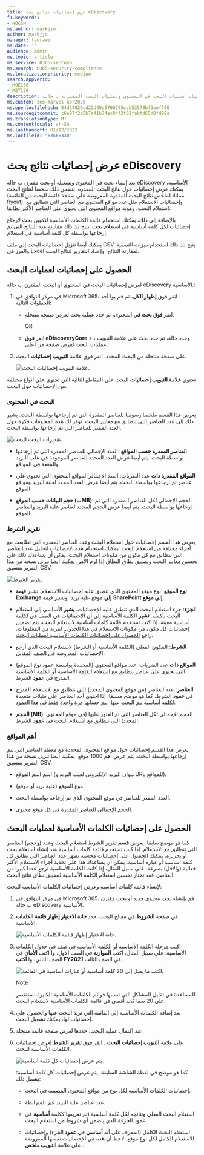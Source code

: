 ```yaml
---
title: عرض إحصائيات نتائج بحث eDiscovery
f1.keywords:
- NOCSH
ms.author: markjjo
author: markjjo
manager: laurawi
ms.date: ''
audience: Admin
ms.topic: article
ms.service: O365-seccomp
ms.search: M365-security-compliance
ms.localizationpriority: medium
search.appverid:
- MOE150
- MET150
description: تعرف على كيفية استخدام ميزة إحصائيات البحث لعرض إحصائيات عمليات البحث في المحتوى وعمليات البحث المقترنة ب حالة eDiscovery الأساسية في مركز التوافق في Microsoft 365.
ms.custom: seo-marvel-apr2020
ms.openlocfilehash: 04d24020cd22d40d6706295ccb53578bf3aef756
ms.sourcegitcommit: c6a97f2a5b7a41b74ec84f2f62fabfd65d8fd92a
ms.translationtype: MT
ms.contentlocale: ar-SA
ms.lasthandoff: 01/12/2022
ms.locfileid: "63566330"
---
```

# <a name="view-statistics-for-ediscovery-search-results"></a>عرض إحصائيات نتائج بحث eDiscovery

بعد إنشاء بحث في المحتوى وتشغيله أو بحث مقترن ب حالة eDiscovery الأساسية، يمكنك عرض إحصائيات حول نتائج البحث المقدرة. يتضمن ذلك ملخصا لنتائج البحث (مماثلا لملخص نتائج البحث المقدرة المعروضة على صفحة قائمة البحث من القائمة flyout)، وإحصائيات الاستعلام مثل عدد مواقع المحتوى مع العناصر التي تتطابق مع استعلام البحث، وهوية مواقع المحتوى التي تحتوي على العناصر الأكثر تطابقا.
  
بالإضافة إلى ذلك، يمكنك استخدام قائمة الكلمات الأساسية لتكوين بحث لإرجاع إحصائيات لكل كلمة أساسية في استعلام بحث. يتيح لك ذلك مقارنة عدد النتائج التي تم إرجاعها بواسطة كل كلمة أساسية في استعلام.
  
يمكنك أيضا تنزيل إحصائيات البحث إلى ملف CSV. يتيح لك ذلك استخدام ميزات التصفية والفرز في Excel لمقارنة النتائج، وإعداد التقارير لنتائج البحث.
  
## <a name="get-statistics-for-searches"></a>الحصول على إحصائيات لعمليات البحث

لعرض إحصائيات البحث في المحتوى أو البحث المقترن ب حالة eDiscovery الأساسية.:
  
1. في مركز التوافق في Microsoft 365، انقر فوق **إظهار الكل**، ثم قم بوا أحد الخطوات التالية:

   - انقر **فوق بحث في** المحتوى، ثم حدد عملية بحث لعرض صفحة منتحلة.

     OR

   - انقر **فوق eDiscoveryCore** > ، وحدد حالة، ثم حدد بحث على علامة التبويب  عمليات البحث لعرض صفحة من أعلى.

2. على صفحة منتحلة من البحث المحدد، انقر فوق علامة **التبويب إحصائيات** البحث.
  
   ![علامة التبويب إحصائيات البحث.](../media/SearchStatistics1.png)

تحتوي **علامة التبويب إحصائيات** البحث على المقاطع التالية التي تحتوي على أنواع مختلفة من الإحصائيات حول البحث.

### <a name="search-content"></a>البحث في المحتوى

يعرض هذا القسم ملخصا رسوميا للعناصر المقدرة التي تم إرجاعها بواسطة البحث. يشير ذلك إلى عدد العناصر التي تتطابق مع معايير البحث. توفر لك هذه المعلومات فكرة حول العدد المقدر للعناصر التي تم إرجاعها بواسطة البحث.

![تقديرات البحث للبحث.](../media/SearchContentReport.png)

- **العناصر المقدرة حسب المواقع**: العدد الإجمالي للعناصر المقدرة التي تم إرجاعها بواسطة البحث. يتم أيضا عرض العدد المحدد للعناصر الموجودة في علب البريد والمقعة في المواقع.

- **المواقع المقدرة ذات** عدد الضربات: العدد الإجمالي لمواقع المحتوى التي تحتوي على عناصر تم إرجاعها بواسطة البحث. يتم أيضا عرض العدد المحدد لعلبة البريد ومواقع الموقع.

- **حجم البيانات حسب الموقع (بMB)**: الحجم الإجمالي لكل العناصر المقدرة التي تم إرجاعها بواسطة البحث. يتم أيضا عرض الحجم المحدد لعناصر علبة البريد والعناصر الموقع.

### <a name="condition-report"></a>تقرير الشرط

يعرض هذا القسم إحصائيات حول استعلام البحث وعدد العناصر المقدرة التي تطابقت مع أجزاء مختلفة من استعلام البحث. يمكنك استخدام هذه الإحصائيات لتحليل عدد العناصر التي تتطابق مع كل مكون من مكونات استعلام البحث. يمكن أن يساعدك ذلك على تحسين معايير البحث وتضييق نطاق النطاق إذا لزم الأمر. يمكنك أيضا تنزيل نسخة من هذا التقرير بتنسيق CSV.

![تقرير الشرط.](../media/SearchContentReportNoKeywordList.png)

- **نوع الموقع**: نوع موقع المحتوى الذي تنطبق عليه إحصائيات الاستعلام. تشير **قيمة Exchange إلى** موقع علبة بريد؛ وتشير قيمة **SharePoint إلى موقع**.

- **الجزء**: جزء استعلام البحث الذي تنطبق عليه الإحصائيات. **يشير** الأساسي إلى استعلام البحث بأكمله. **تشير** الكلمة الأساسية إلى أن الإحصائيات في الصف هي لكلمة أساسية معينة. إذا كنت تستخدم قائمة كلمات أساسية لاستعلام البحث، يتم تضمين إحصائيات كل مكون من مكونات الاستعلام في هذا الجدول. لمزيد من المعلومات، راجع [الحصول على إحصائيات الكلمات الأساسية لعمليات البحث](#get-keyword-statistics-for-searches).

- **الشرط**: المكون الفعلي (الكلمة الأساسية أو الشرط) لاستعلام البحث الذي أرجع الإحصائيات المعروضة في الصف المقابل.

- **المواقع ذات** عدد الضربات: عدد مواقع المحتوى (المحددة بواسطة عمود نوع الموقع) التي تحتوي على عناصر تتطابق مع استعلام الكلمة الأساسية أو الكلمة الأساسية المدرج في **عمود** الشرط.

- **العناصر**: عدد العناصر (من موقع المحتوى المحدد) التي تتطابق مع الاستعلام المدرج في **عمود** الشرط. كما هو موضح مسبقا، إذا احتوى أحد العناصر على مثيلات متعددة لكلمة أساسية يتم البحث عنها، يتم حسابها مرة واحدة فقط في هذا العمود.

- **الحجم (MB)**: الحجم الإجمالي لكل العناصر التي تم العثور عليها (في موقع المحتوى المحدد) التي تتطابق مع استعلام البحث في **عمود** الشرط.

### <a name="top-locations"></a>أهم المواقع

يعرض هذا القسم إحصائيات حول مواقع المحتوى المحددة مع معظم العناصر التي يتم إرجاعها بواسطة البحث. يتم عرض أهم 1000 موقع. يمكنك أيضا تنزيل نسخة من هذا التقرير بتنسيق CSV.

- اسم اسم الموقع (عنوان البريد الإلكتروني لعلب البريد وURL للمواقع).

- نوع الموقع (علبة بريد أو موقع).

- العدد المقدر للعناصر في موقع المحتوى الذي تم إرجاعه بواسطة البحث.

- الحجم الإجمالي للعناصر المقدرة في كل موقع محتوى.

## <a name="get-keyword-statistics-for-searches"></a>الحصول على إحصائيات الكلمات الأساسية لعمليات البحث

كما هو موضح سابقا، يعرض **قسم** تقرير الشرط استعلام البحث وعدد (وحجم) العناصر التي تتطابق مع الاستعلام. إذا كنت تستخدم قائمة كلمات أساسية عند إنشاء استعلام بحث أو تحريره، يمكنك الحصول على إحصائيات محسنة تظهر عدد العناصر التي تطابق كل كلمة أساسية أو عبارة أساسية. يمكن أن يساعدك هذا على تحديد أجزاء الاستعلام الأكثر فعالية (والأقل) بسرعة. على سبيل المثال، إذا كانت الكلمة الأساسية ترجع عددا كبيرا من العناصر، فقد تختار تحسين استعلام الكلمة الأساسية لتضييق نطاق نتائج البحث.

لإنشاء قائمة كلمات أساسية وعرض إحصائيات الكلمات الأساسية للبحث:
  
1. في مركز التوافق في Microsoft 365، قم بإنشاء بحث محتوى جديد أو بحث مقترن ب حالة eDiscovery الأساسية.

2. في صفحة **الشروط** في معالج البحث. حدد **خانة الاختيار إظهار قائمة الكلمات** الأساسية.

   ![خانة الاختيار إظهار قائمة الكلمات الأساسية.](../media/SearchKeywordsList1.png)

3. اكتب مرحلة الكلمة الأساسية أو الكلمة الأساسية في صف في جدول الكلمات الأساسية. على سبيل المثال، اكتب **الموازنة** في الصف الأول، وا اكتب **الأمان** في الصف الثاني، وا **اكتب FY2021** في الصف الثالث.

   ![اكتب ما يصل إلى 20 كلمة أساسية أو عبارات أساسية في القائمة.](../media/SearchKeywordsList2.png)

   > [!NOTE]
   > للمساعدة في تقليل المشاكل التي تسببها قوائم الكلمات الأساسية الكبيرة، ستقتصر على 20 صفا كحد أقصى في قائمة الكلمات الأساسية لاستعلام البحث.

4. بعد إضافة الكلمات الأساسية إلى القائمة التي تريد البحث عنها والحصول على إحصائيات لها، يمكنك تشغيل البحث.

5. عند اكتمال عملية البحث، حددها لعرض صفحة قائمة منتحلة.

6. على علامة **التبويب إحصائيات البحث** ، انقر فوق **تقرير الشرط** لعرض إحصائيات الكلمات الأساسية للبحث.

    ![يتم عرض إحصائيات كل كلمة أساسية.](../media/SearchKeywordsList3.png)
  
    كما هو موضح في لقطة الشاشة السابقة، يتم عرض إحصائيات كل كلمة أساسية؛ يشمل ذلك:

    - إحصائيات الكلمات الأساسية لكل نوع من مواقع المحتوى المضمنة في البحث.

    - عدد عناصر علبة البريد غير المترابطة.

    - استعلام البحث الفعلي ونتائجه لكل كلمة أساسية (تم تعريفها ككلمة **أساسية** في عمود الجزء)، الذي يتضمن أي شروط من استعلام البحث.

    - استعلام البحث الكامل (المعرف على أنه **أساسي** في **عمود** الجزء) وإحصائيات الاستعلام الكامل لكل نوع موقع. لاحظ أن هذه هي الإحصائيات نفسها المعروضة على علامة **التبويب ملخص** .
